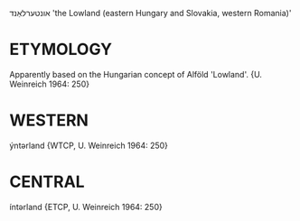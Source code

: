 אונטערלאַנד
'the Lowland (eastern Hungary and Slovakia, western Romania)' 

ETYMOLOGY
===========
Apparently based on the Hungarian concept of Alföld 'Lowland'.
{U. Weinreich 1964: 250}

WESTERN
========

ýntərland {WTCP, U. Weinreich 1964: 250}

CENTRAL
========

íntərland {ETCP, U. Weinreich 1964: 250}